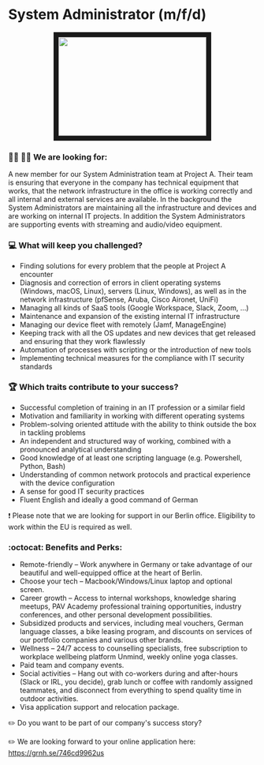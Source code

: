 # System Administrator (m/f/d)

<p align="center">
<img src="https://memegenerator.net/img/instances/65678022/please-contact-your-system-administrator-i-am-the-system-administrator.jpg"
width="300" height="200" border="10"/>
</p>

### :woman_technologist: :man_technologist: We are looking for:

A new member for our System Administration team at Project A. 
Their team is ensuring that everyone in the company has technical equipment that works, 
that the network infrastructure in the office is working correctly and all internal and external services are available. 
In the background the System Administrators are maintaining all the infrastructure and devices and are working on internal IT projects. 
In addition the System Administrators are supporting events with streaming and audio/video equipment.

### :computer: What will keep you challenged?

* Finding solutions for every problem that the people at Project A encounter
* Diagnosis and correction of errors in client operating systems (Windows, macOS, Linux), servers (Linux, Windows), as well as in the network infrastructure (pfSense, Aruba, Cisco Aironet, UniFi)
* Managing all kinds of SaaS tools (Google Workspace, Slack, Zoom, …)
* Maintenance and expansion of the existing internal IT infrastructure
* Managing our device fleet with remotely (Jamf, ManageEngine)
* Keeping track with all the OS updates and new devices that get released and ensuring that they work flawlessly
* Automation of processes with scripting or the introduction of new tools
* Implementing technical measures for the compliance with IT security standards

### :trophy: Which traits contribute to your success?

* Successful completion of training in an IT profession or a similar field
* Motivation and familiarity in working with different operating systems
* Problem-solving oriented attitude with the ability to think outside the box in tackling problems
* An independent and structured way of working, combined with a pronounced analytical understanding
* Good knowledge of at least one scripting language (e.g. Powershell, Python, Bash)
* Understanding of common network protocols and practical experience with the device configuration
* A sense for good IT security practices
* Fluent English and ideally a good command of German


❗ Please note that we are looking for support in our Berlin office. Eligibility to work within the EU is required as well.

### :octocat: Benefits and Perks:

* Remote-friendly – Work anywhere in Germany or take advantage of our beautiful and well-equipped office at the heart of Berlin.
* Choose your tech – Macbook/Windows/Linux laptop and optional screen.
* Career growth – Access to internal workshops, knowledge sharing meetups, PAV Academy professional training opportunities, industry conferences, and other personal development possibilities.
* Subsidized products and services, including meal vouchers, German language classes, a bike leasing program, and discounts on services of our portfolio companies and various other brands.
* Wellness – 24/7 access to counselling specialists, free subscription to workplace wellbeing platform Unmind, weekly online yoga classes.
* Paid team and company events.
* Social activities – Hang out with co-workers during and after-hours (Slack or IRL, you decide), grab lunch or coffee with randomly assigned teammates, and disconnect from everything to spend quality time in outdoor activities.
* Visa application support and relocation package.


:pencil2: Do you want to be part of our company's success story?

:pencil2: We are looking forward to your online application here: https://grnh.se/746cd9962us
